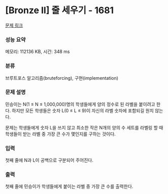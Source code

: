 # [Bronze II] 줄 세우기 - 1681 

[문제 링크](https://www.acmicpc.net/problem/1681) 

### 성능 요약

메모리: 112136 KB, 시간: 348 ms

### 분류

브루트포스 알고리즘(bruteforcing), 구현(implementation)

### 문제 설명

<p>민승이는 N(1 ≤ N ≤ 1,000,000)명의 학생들에게 양의 정수로 된 라벨을 붙이려고 한다. 하지만 모든 학생들은 숫자 L(0 ≤ L ≤ 9)이 자신의 라벨 숫자에 포함되길 원치 않는다. </p>

<p>문제는 학생들에게 숫자 L을 쓰지 않고 최소한 작은 N개의 양의 수 세트를 라벨링 할 때 학생들이 받는 라벨 중 가장 큰 수가 몇인지를 구하는 것이다.</p>

### 입력 

 <p>첫째 줄에 N과 L이 공백으로 구분되어 주어진다.</p>

### 출력 

 <p>첫째 줄에 민승이가 학생들에게 붙이는 라벨 중 가장 큰 수를 출력한다.</p>

